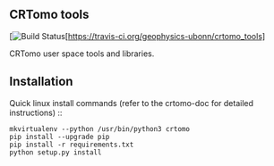 ## CRTomo tools

[![Build Status](https://travis-ci.org/geophysics-ubonn/crtomo_tools.svg?branch=master)[https://travis-ci.org/geophysics-ubonn/crtomo_tools]

CRTomo user space tools and libraries.

Installation
------------

Quick linux install commands (refer to the crtomo-doc for detailed
instructions) ::

	mkvirtualenv --python /usr/bin/python3 crtomo
	pip install --upgrade pip
	pip install -r requirements.txt
	python setup.py install

